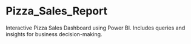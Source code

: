 # Pizza_Sales_Report
Interactive Pizza Sales Dashboard using Power BI. Includes queries and insights for business decision-making.
